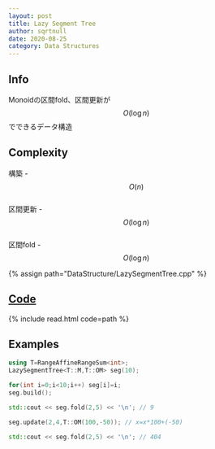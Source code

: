 ```yaml
---
layout: post
title: Lazy Segment Tree
author: sqrtnull
date: 2020-08-25
category: Data Structures
---
```


## Info
Monoidの区間fold、区間更新が$$O(\log{n})$$でできるデータ構造
## Complexity
構築 - $$O(n)$$ \
区間更新 - $$O(\log{n})$$ \
区間fold - $$O(\log{n})$$

{% assign path="DataStructure/LazySegmentTree.cpp" %}
## [Code](https://raw.githubusercontent.com/sqrtnull/cp-library/master/{{path}})

{% include read.html code=path %}

## Examples

```cpp
using T=RangeAffineRangeSum<int>;
LazySegmentTree<T::M,T::OM> seg(10);

for(int i=0;i<10;i++) seg[i]=i;
seg.build();

std::cout << seg.fold(2,5) << '\n'; // 9

seg.update(2,4,T::OM(100,-50)); // x=x*100+(-50)

std::cout << seg.fold(2,5) << '\n'; // 404
```
